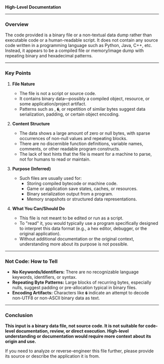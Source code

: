 **High-Level Documentation**

---

### Overview

The code provided is a binary file or a non-textual data dump rather than executable code or a human-readable script. It does not contain any source code written in a programming language such as Python, Java, C++, etc. Instead, it appears to be a compiled file or memory/image dump with repeating binary and hexadecimal patterns.

---

### Key Points

1. **File Nature**
    - The file is not a script or source code.
    - It contains binary data—possibly a compiled object, resource, or some application/project artifact.
    - Patterns such as `    `, `�  `, or repetition of similar bytes suggest data serialization, padding, or certain object encoding.

2. **Content Structure**
    - The data shows a large amount of zero or null bytes, with sparse occurrences of non-null values and repeating blocks.
    - There are no discernible function definitions, variable names, comments, or other readable program constructs.
    - The lack of text hints that the file is meant for a machine to parse, not for humans to read or maintain.

3. **Purpose (Inferred)**
    - Such files are usually used for:
        - Storing compiled bytecode or machine code.
        - Game or application save states, caches, or resources.
        - Binary serialization output from a program.
        - Memory snapshots or structured data representations.

4. **What You Can/Should Do**
    - This file is not meant to be edited or run as a script.
    - To "read" it, you would typically use a program specifically designed to interpret this data format (e.g., a hex editor, debugger, or the original application).
    - Without additional documentation or the original context, understanding more about its purpose is not possible.

---

### Not Code: How to Tell

- **No Keywords/Identifiers:** There are no recognizable language keywords, identifiers, or syntax.
- **Repeating Byte Patterns:** Large blocks of recurring bytes, especially nulls, suggest padding or pre-allocation typical in binary files.
- **Encoding Artifacts:** Characters like `�` indicate an attempt to decode non-UTF8 or non-ASCII binary data as text.

---

### Conclusion

**This input is a binary data file, not source code. It is not suitable for code-level documentation, review, or direct execution. High-level understanding or documentation would require more context about its origin and use.**

If you need to analyze or reverse-engineer this file further, please provide its source or describe the application it is from.